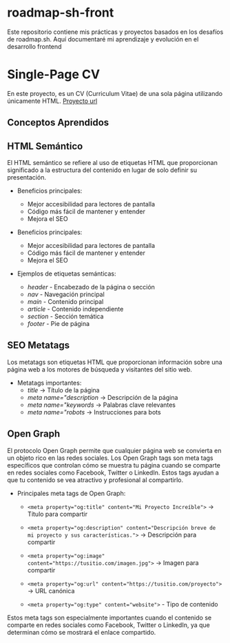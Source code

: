 # roadmap-sh-front
Este repositorio contiene mis prácticas y proyectos basados en los desafíos de roadmap.sh. Aquí documentaré mi aprendizaje y evolución en el desarrollo frontend

# **Single-Page CV**
En este proyecto, es un CV (Curriculum Vitae) de una sola página utilizando únicamente HTML.
[Proyecto url](https://roadmap.sh/projects/single-page-cv)

## **Conceptos Aprendidos**

## HTML Semántico

El HTML semántico se refiere al uso de etiquetas HTML que proporcionan significado a la estructura del contenido en lugar de solo definir su presentación.

- Beneficios principales:
    - Mejor accesibilidad para lectores de pantalla
    - Código más fácil de mantener y entender
    - Mejora el SEO

- Beneficios principales:
    - Mejor accesibilidad para lectores de pantalla
    - Código más fácil de mantener y entender
    - Mejora el SEO

- Ejemplos de etiquetas semánticas:
    - *header* - Encabezado de la página o sección
    - *nav* - Navegación principal
    - *main* - Contenido principal
    - *article* - Contenido independiente
    - *section* - Sección temática
    - *footer* - Pie de página

## SEO Metatags

Los metatags son etiquetas HTML que proporcionan información sobre una página web a los motores de búsqueda y visitantes del sitio web.

- Metatags importantes:
    - *title* -> Título de la página
    - *meta name="description* -> Descripción de la página
    - *meta name="keywords* -> Palabras clave relevantes
    - *meta name="robots* -> Instrucciones para bots

## Open Graph

El protocolo Open Graph permite que cualquier página web se convierta en un objeto rico en las redes sociales.
Los Open Graph tags son meta tags específicos que controlan cómo se muestra tu página cuando se comparte en redes sociales como Facebook, Twitter o LinkedIn. Estos tags ayudan a que tu contenido se vea atractivo y profesional al compartirlo.

- Principales meta tags de Open Graph:
    - `<meta property="og:title" content="Mi Proyecto Increíble">` -> Título para compartir

    - `<meta property="og:description" content="Descripción breve de mi proyecto y sus características.">` -> Descripción para compartir

    - `<meta property="og:image" content="https://tusitio.com/imagen.jpg">` -> Imagen para compartir

    - `<meta property="og:url" content="https://tusitio.com/proyecto">` -> URL canónica
    
    - `<meta property="og:type" content="website">` - Tipo de contenido

Estos meta tags son especialmente importantes cuando el contenido se comparte en redes sociales como Facebook, Twitter o LinkedIn, ya que determinan cómo se mostrará el enlace compartido.
